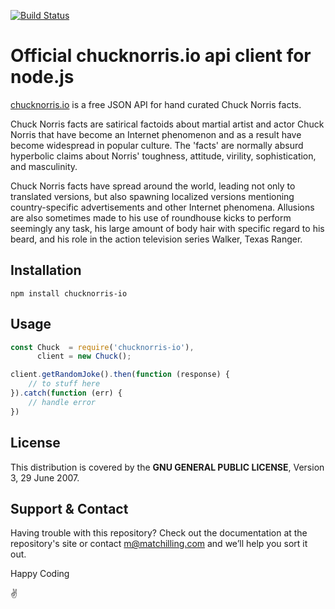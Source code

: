 [![Build Status](https://travis-ci.org/chucknorris-io/client-nodejs.svg?branch=master)](https://travis-ci.org/chucknorris-io/client-nodejs)

# Official chucknorris.io api client for node.js

[chucknorris.io](https://api.chucknorris.io) is a free JSON API for hand curated Chuck Norris facts.

Chuck Norris facts are satirical factoids about martial artist and actor Chuck Norris that have become an Internet
phenomenon and as a result have become widespread in popular culture. The 'facts' are normally absurd hyperbolic claims
about Norris' toughness, attitude, virility, sophistication, and masculinity.

Chuck Norris facts have spread around the world, leading not only to translated versions, but also spawning localized
versions mentioning country-specific advertisements and other Internet phenomena. Allusions are also sometimes made to
his use of roundhouse kicks to perform seemingly any task, his large amount of body hair with specific regard to his
beard, and his role in the action television series Walker, Texas Ranger.

## Installation

`npm install chucknorris-io`

## Usage

```javascript
const Chuck  = require('chucknorris-io'),
      client = new Chuck();

client.getRandomJoke().then(function (response) {
    // to stuff here
}).catch(function (err) {
    // handle error
})
```

## License

This distribution is covered by the **GNU GENERAL PUBLIC LICENSE**, Version 3, 29 June 2007.

## Support & Contact

Having trouble with this repository? Check out the documentation at the repository's site or contact m@matchilling.com and we’ll help you sort it out.

Happy Coding

:v:
